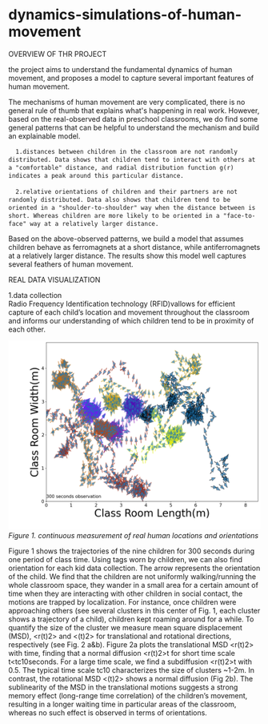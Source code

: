# dynamics-simulations-of-human-movement
OVERVIEW OF THR PROJECT

the project aims to understand the fundamental dynamics of human movement, and proposes a model to capture several important features of human movement.

The mechanisms of human movement are very complicated, there is no general rule of thumb that explains what's happening in real work. However, based on the real-observed data in preschool classrooms, we do find some general patterns that can be helpful to understand the mechanism and build an explainable model.

      1.distances between children in the classroom are not randomly distributed. Data shows that children tend to interact with others at a "comfortable" distance, and radial distribution function g(r) indicates a peak around this particular distance.

      2.relative orientations of children and their partners are not randomly distributed. Data also shows that children tend to be oriented in a "shoulder-to-shoulder" way when the distance between is short. Whereas children are more likely to be oriented in a "face-to-face" way at a relatively larger distance.

Based on the above-observed patterns, we build a model that assumes children behave as ferromagnets at a short distance, while antiferromagnets at a relatively larger distance. The results show this model well captures several feathers of human movement.


REAL DATA VISUALIZATION

   1.data collection\
      Radio Frequency Identification technology (RFID)vallows for efficient capture of each child’s location and movement throughout the classroom and informs our understanding of which children tend to be in proximity of each other.        
      
<img src="findings/traj-300sec.png" width=600 >\
<em>Figure 1. continuous measurement of real human locations and orientations </em>

Figure 1 shows the trajectories of the nine children for 300 seconds during one period of class time. Using tags worn by children, we can also find orientation for each kid data collection. The arrow represents the orientation of the child. We find that the children are not uniformly walking/running the whole classroom space, they wander in a small area for a certain amount of time when they are interacting with other children in social contact, the motions are trapped by localization.  For instance, once children were approaching others (see several clusters in this center of Fig. 1, each cluster shows a trajectory of a child),  children kept roaming around for a while. To quantify the size of the cluster we measure mean square displacement (MSD), <r(t)2> and <(t)2> for translational and rotational directions, respectively (see Fig. 2 a&b). Figure 2a plots the translational MSD <r(t)2> with time, finding that a normal diffusion <r(t)2>t for short time scale t<tc10seconds. For a large time scale, we find a subdiffusion <r(t)2>t with 0.5. The typical time scale tc10 characterizes the size of clusters ~1-2m.  In contrast, the rotational MSD <(t)2> shows a normal diffusion (Fig 2b). The sublinearity of the MSD in the translational motions suggests a strong memory effect (long-range time correlation) of the children’s movement, resulting in a longer waiting time in particular areas of the classroom, whereas no such effect is observed in terms of orientations.


